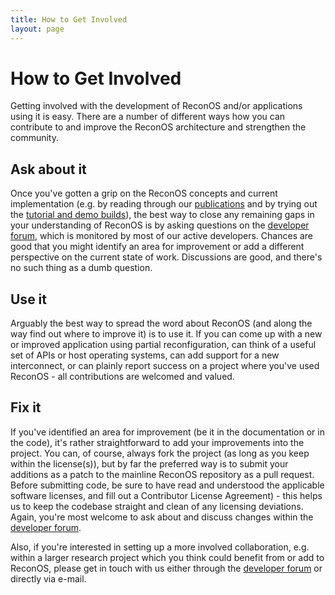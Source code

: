 ```yaml
---
title: How to Get Involved
layout: page
---
```

# How to Get Involved

Getting involved with the development of ReconOS and/or applications using it is easy. There are a number of different ways how you can contribute to and improve the ReconOS architecture and strengthen the community.

## Ask about it
   Once you've gotten a grip on the ReconOS concepts and current implementation (e.g. by reading through our [publications](/about/projects/) and by trying out the [tutorial and demo builds](/tutorials/project_build/)), the best way to close any remaining gaps in your understanding of ReconOS is by asking questions on the [developer forum](https://groups.google.com/forum/#!forum/reconos), which is monitored by most of our active developers. Chances are good that you might identify an area for improvement or add a different perspective on the current state of work. Discussions are good, and there's no such thing as a dumb question.
   
## Use it
   Arguably the best way to spread the word about ReconOS (and along the way find out where to improve it) is to use it. If you can come up with a new or improved application using partial reconfiguration, can think of a useful set of APIs or host operating systems, can add support for a new interconnect, or can plainly report success on a project where you've used ReconOS - all contributions are welcomed and valued. 
   
## Fix it
   If you've identified an area for improvement (be it in the documentation or in the code), it's rather straightforward to add your improvements into the project. You can, of course, always fork the project (as long as you keep within the license(s)), but by far the preferred way is to submit your additions as a patch to the mainline ReconOS repository as a pull request. Before submitting code, be sure to have read and understood the applicable software licenses, and fill out a Contributor License Agreement) - this helps us to keep the codebase straight and clean of any licensing deviations. Again, you're most welcome to ask about and discuss changes within the [developer forum](https://groups.google.com/forum/#!forum/reconos).

Also, if you're interested in setting up a more involved collaboration, e.g. within a larger research project which you think could benefit from or add to ReconOS, please get in touch with us either through the [developer forum](https://groups.google.com/forum/#!forum/reconos) or directly via e-mail.
